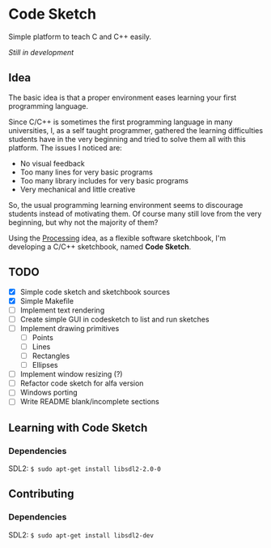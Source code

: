 # Code Sketch

Simple platform to teach C and C++ easily.

*Still in development*

## Idea

The basic idea is that a proper environment eases learning your first
programming language.

Since C/C++ is sometimes the first programming language in many universities, I,
as a self taught programmer, gathered the learning difficulties students have in
the very beginning and tried to solve them all with this platform. The issues I
noticed are:

- No visual feedback
- Too many lines for very basic programs
- Too many library includes for very basic programs
- Very mechanical and little creative

So, the usual programming learning environment seems to discourage students
instead of motivating them. Of course many still love from the very beginning,
but why not the majority of them?

Using the [Processing](https://processing.org) idea, as a flexible software
sketchbook, I'm developing a C/C++ sketchbook, named **Code Sketch**.

## TODO

- [x] Simple code sketch and sketchbook sources
- [x] Simple Makefile
- [ ] Implement text rendering
- [ ] Create simple GUI in codesketch to list and run sketches
- [ ] Implement drawing primitives
  - [ ] Points
  - [ ] Lines
  - [ ] Rectangles
  - [ ] Ellipses
- [ ] Implement window resizing (?)
- [ ] Refactor code sketch for alfa version
- [ ] Windows porting
- [ ] Write README blank/incomplete sections

## Learning with Code Sketch

### Dependencies

SDL2: `$ sudo apt-get install libsdl2-2.0-0`

## Contributing

### Dependencies

SDL2: `$ sudo apt-get install libsdl2-dev`
